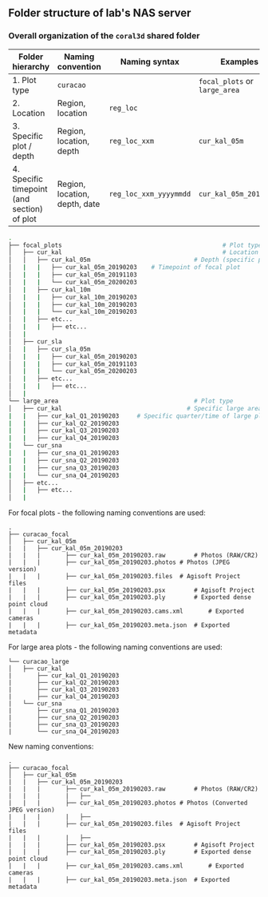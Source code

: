 ## Folder structure of lab's NAS server

### Overall organization of the `coral3d` shared folder

| Folder hierarchy                            | Naming convention             | Naming syntax          | Examples                      |
| ------------------------------------------- | ----------------------------- | ---------------------- | ----------------------------- |
| 1. Plot type                                | `curacao`                     |                        | `focal_plots` or `large_area` |
| 2. Location                                 | Region, location              | `reg_loc`              |                               |
| 3. Specific plot / depth                    | Region, location, depth       | `reg_loc_xxm`          | `cur_kal_05m`                 |
| 4. Specific timepoint (and section) of plot | Region, location, depth, date | `reg_loc_xxm_yyyymmdd` | `cur_kal_05m_20190203`        |

```bash
.
├── focal_plots												# Plot type
│   ├── cur_kal												# Location
│   │   ├── cur_kal_05m								# Depth (specific plot in location)
│   |   |   ├── cur_kal_05m_20190203	# Timepoint of focal plot
│   |   |   ├── cur_kal_05m_20191103
│   |   |   └── cur_kal_05m_20200203
│   |   ├── cur_kal_10m
│   |   |   ├── cur_kal_10m_20190203
│   |   |   ├── cur_kal_10m_20190203
│   |   |   └── cur_kal_10m_20190203
│   |   ├── etc...
│   |   |   ├── etc...
│   |
│   ├── cur_sla
│   |   ├── cur_sla_05m
│   |   |   ├── cur_kal_05m_20190203
│   |   |   ├── cur_kal_05m_20191103
│   |   |   └── cur_kal_05m_20200203
│   |   ├── etc...
│   |   |   ├── etc...
│   |
└── large_area										# Plot type
│   ├── cur_kal									  # Specific large area plot
|   |   ├── cur_kal_Q1_20190203		# Specific quarter/time of large plot
|   |   ├── cur_kal_Q2_20190203
|   |   ├── cur_kal_Q3_20190203
|   |   ├── cur_kal_Q4_20190203
|   └── cur_sna
|   |   ├── cur_sna_Q1_20190203
|   |   ├── cur_sna_Q2_20190203
|   |   ├── cur_sna_Q3_20190203
|   |   └── cur_sna_Q4_20190203
│   ├── etc...
│   |   ├── etc...
│   |
```

For focal plots - the following naming conventions are used:

```shell
.
├── curacao_focal
│   ├── cur_kal_05m
|   |   ├── cur_kal_05m_20190203
|   |   |		├── cur_kal_05m_20190203.raw		# Photos (RAW/CR2)
|   |   |		├── cur_kal_05m_20190203.photos	# Photos (JPEG version)
|   |   |		├── cur_kal_05m_20190203.files	# Agisoft Project files
|   |   |		├── cur_kal_05m_20190203.psx		# Agisoft Project
|   |   |		├── cur_kal_05m_20190203.ply		# Exported dense point cloud
|   |   |		├── cur_kal_05m_20190203.cams.xml		# Exported cameras
|   |   |		├── cur_kal_05m_20190203.meta.json	# Exported metadata
```

For large area plots - the following naming conventions are used:

```shell
└── curacao_large
│   ├── cur_kal
|       ├── cur_kal_Q1_20190203
|       ├── cur_kal_Q2_20190203
|       ├── cur_kal_Q3_20190203
|       ├── cur_kal_Q4_20190203
|   └── cur_sna
|       ├── cur_sna_Q1_20190203
|       ├── cur_sna_Q2_20190203
|       ├── cur_sna_Q3_20190203
|       └── cur_sna_Q4_20190203
```

New naming conventions:

```shell
.
├── curacao_focal
│   ├── cur_kal_05m
|   |   ├── cur_kal_05m_20190203
|   |   |		├── cur_kal_05m_20190203.raw		# Photos (RAW/CR2)
|   |   |		|   ├──
|   |   |		├── cur_kal_05m_20190203.photos	# Photos (Converted JPEG version)
|   |   |		|   ├──
|   |   |		├── cur_kal_05m_20190203.files	# Agisoft Project files
|   |   |		|   ├──
|   |   |		├── cur_kal_05m_20190203.psx		# Agisoft Project
|   |   |		├── cur_kal_05m_20190203.ply		# Exported dense point cloud
|   |   |		├── cur_kal_05m_20190203.cams.xml		# Exported cameras
|   |   |		├── cur_kal_05m_20190203.meta.json	# Exported metadata
```

